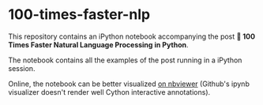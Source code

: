 # 100-times-faster-nlp

This repository contains an iPython notebook accompanying the post **🚀 100 Times Faster Natural Language Processing in Python**.

The notebook contains all the examples of the post running in a iPython session.

Online, the notebook can be better visualized [on nbviewer](https://nbviewer.jupyter.org/github/huggingface/100-times-faster-nlp/blob/master/100-times-faster-nlp-in-python.ipynb) (Github's ipynb visualizer doesn't render well Cython interactive annotations).
